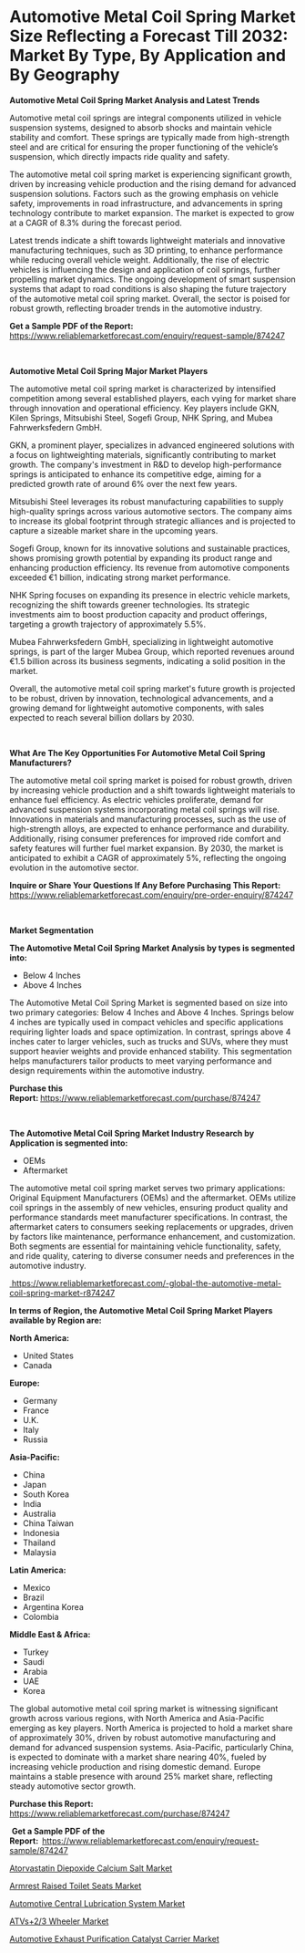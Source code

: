 <p><h1>Automotive Metal Coil Spring Market Size Reflecting a Forecast Till 2032: Market By Type, By Application and By Geography</h1></p><p><strong>Automotive Metal Coil Spring Market Analysis and Latest Trends</strong></p>
<p><p>Automotive metal coil springs are integral components utilized in vehicle suspension systems, designed to absorb shocks and maintain vehicle stability and comfort. These springs are typically made from high-strength steel and are critical for ensuring the proper functioning of the vehicle’s suspension, which directly impacts ride quality and safety. </p><p>The automotive metal coil spring market is experiencing significant growth, driven by increasing vehicle production and the rising demand for advanced suspension solutions. Factors such as the growing emphasis on vehicle safety, improvements in road infrastructure, and advancements in spring technology contribute to market expansion. The market is expected to grow at a CAGR of 8.3% during the forecast period. </p><p>Latest trends indicate a shift towards lightweight materials and innovative manufacturing techniques, such as 3D printing, to enhance performance while reducing overall vehicle weight. Additionally, the rise of electric vehicles is influencing the design and application of coil springs, further propelling market dynamics. The ongoing development of smart suspension systems that adapt to road conditions is also shaping the future trajectory of the automotive metal coil spring market. Overall, the sector is poised for robust growth, reflecting broader trends in the automotive industry.</p></p>
<p><strong>Get a Sample PDF of the Report:&nbsp;</strong> <a href="https://www.reliablemarketforecast.com/enquiry/request-sample/874247?utm_campaign=1197&utm_medium=2&utm_source=Github&utm_content=ia&utm_term=30032025&utm_id=automotive-metal-coil-spring">https://www.reliablemarketforecast.com/enquiry/request-sample/874247</a></p>
<p>&nbsp;</p>
<p><strong>Automotive Metal Coil Spring Major Market Players</strong></p>
<p><p>The automotive metal coil spring market is characterized by intensified competition among several established players, each vying for market share through innovation and operational efficiency. Key players include GKN, Kilen Springs, Mitsubishi Steel, Sogefi Group, NHK Spring, and Mubea Fahrwerksfedern GmbH.</p><p>GKN, a prominent player, specializes in advanced engineered solutions with a focus on lightweighting materials, significantly contributing to market growth. The company's investment in R&D to develop high-performance springs is anticipated to enhance its competitive edge, aiming for a predicted growth rate of around 6% over the next few years.</p><p>Mitsubishi Steel leverages its robust manufacturing capabilities to supply high-quality springs across various automotive sectors. The company aims to increase its global footprint through strategic alliances and is projected to capture a sizeable market share in the upcoming years.</p><p>Sogefi Group, known for its innovative solutions and sustainable practices, shows promising growth potential by expanding its product range and enhancing production efficiency. Its revenue from automotive components exceeded €1 billion, indicating strong market performance.</p><p>NHK Spring focuses on expanding its presence in electric vehicle markets, recognizing the shift towards greener technologies. Its strategic investments aim to boost production capacity and product offerings, targeting a growth trajectory of approximately 5.5%.</p><p>Mubea Fahrwerksfedern GmbH, specializing in lightweight automotive springs, is part of the larger Mubea Group, which reported revenues around €1.5 billion across its business segments, indicating a solid position in the market.</p><p>Overall, the automotive metal coil spring market's future growth is projected to be robust, driven by innovation, technological advancements, and a growing demand for lightweight automotive components, with sales expected to reach several billion dollars by 2030.</p></p>
<p>&nbsp;</p>
<p><strong>What Are The Key Opportunities For Automotive Metal Coil Spring Manufacturers?</strong></p>
<p><p>The automotive metal coil spring market is poised for robust growth, driven by increasing vehicle production and a shift towards lightweight materials to enhance fuel efficiency. As electric vehicles proliferate, demand for advanced suspension systems incorporating metal coil springs will rise. Innovations in materials and manufacturing processes, such as the use of high-strength alloys, are expected to enhance performance and durability. Additionally, rising consumer preferences for improved ride comfort and safety features will further fuel market expansion. By 2030, the market is anticipated to exhibit a CAGR of approximately 5%, reflecting the ongoing evolution in the automotive sector.</p></p>
<p><strong>Inquire or Share Your Questions If Any Before Purchasing This Report:</strong> <a href="https://www.reliablemarketforecast.com/enquiry/pre-order-enquiry/874247?utm_campaign=1197&utm_medium=2&utm_source=Github&utm_content=ia&utm_term=30032025&utm_id=automotive-metal-coil-spring">https://www.reliablemarketforecast.com/enquiry/pre-order-enquiry/874247</a></p>
<p>&nbsp;</p>
<p><strong>Market Segmentation</strong></p>
<p><strong>The Automotive Metal Coil Spring Market Analysis by types is segmented into:</strong></p>
<p><ul><li>Below 4 Inches</li><li>Above 4 Inches</li></ul></p>
<p><p>The Automotive Metal Coil Spring Market is segmented based on size into two primary categories: Below 4 Inches and Above 4 Inches. Springs below 4 inches are typically used in compact vehicles and specific applications requiring lighter loads and space optimization. In contrast, springs above 4 inches cater to larger vehicles, such as trucks and SUVs, where they must support heavier weights and provide enhanced stability. This segmentation helps manufacturers tailor products to meet varying performance and design requirements within the automotive industry.</p></p>
<p><strong>Purchase this Report:&nbsp;</strong><a href="https://www.reliablemarketforecast.com/purchase/874247?utm_campaign=1197&utm_medium=2&utm_source=Github&utm_content=ia&utm_term=30032025&utm_id=automotive-metal-coil-spring">https://www.reliablemarketforecast.com/purchase/874247</a></p>
<p>&nbsp;</p>
<p><strong>The Automotive Metal Coil Spring Market Industry Research by Application is segmented into:</strong></p>
<p><ul><li>OEMs</li><li>Aftermarket</li></ul></p>
<p><p>The automotive metal coil spring market serves two primary applications: Original Equipment Manufacturers (OEMs) and the aftermarket. OEMs utilize coil springs in the assembly of new vehicles, ensuring product quality and performance standards meet manufacturer specifications. In contrast, the aftermarket caters to consumers seeking replacements or upgrades, driven by factors like maintenance, performance enhancement, and customization. Both segments are essential for maintaining vehicle functionality, safety, and ride quality, catering to diverse consumer needs and preferences in the automotive industry.</p></p>
<p><a href="https://www.reliablemarketforecast.com/-global-the-automotive-metal-coil-spring-market-r874247?utm_campaign=1197&utm_medium=2&utm_source=Github&utm_content=ia&utm_term=30032025&utm_id=automotive-metal-coil-spring">&nbsp;https://www.reliablemarketforecast.com/-global-the-automotive-metal-coil-spring-market-r874247</a></p>
<p><strong>In terms of Region, the Automotive Metal Coil Spring Market Players available by Region are:</strong></p>
<p>
    <p> <strong> North America: </strong>
        <ul>
            <li>United States</li>
            <li>Canada</li>
        </ul>
        </p> 
    <p> <strong> Europe: </strong>
        <ul>
            <li>Germany</li>
            <li>France</li>
            <li>U.K.</li>
            <li>Italy</li>
            <li>Russia</li>
        </ul>
        </p> 
    <p> <strong> Asia-Pacific: </strong>
        <ul>
            <li>China</li>
            <li>Japan</li>
            <li>South Korea</li>
            <li>India</li>
            <li>Australia</li>
            <li>China Taiwan</li>
            <li>Indonesia</li>
            <li>Thailand</li>
            <li>Malaysia</li>
        </ul>
        </p> 
    <p> <strong> Latin America: </strong>
        <ul>
            <li>Mexico</li>
            <li>Brazil</li>
            <li>Argentina Korea</li>
            <li>Colombia</li>
        </ul>
        </p> 
    <p> <strong> Middle East & Africa: </strong>
        <ul>
            <li>Turkey</li>
            <li>Saudi</li>
            <li>Arabia</li>
            <li>UAE</li>
            <li>Korea</li>
        </ul>
    </p>
    </p>
<p><p>The global automotive metal coil spring market is witnessing significant growth across various regions, with North America and Asia-Pacific emerging as key players. North America is projected to hold a market share of approximately 30%, driven by robust automotive manufacturing and demand for advanced suspension systems. Asia-Pacific, particularly China, is expected to dominate with a market share nearing 40%, fueled by increasing vehicle production and rising domestic demand. Europe maintains a stable presence with around 25% market share, reflecting steady automotive sector growth.</p></p>
<p><strong>Purchase this Report: </strong><a href="https://www.reliablemarketforecast.com/purchase/874247?utm_campaign=1197&utm_medium=2&utm_source=Github&utm_content=ia&utm_term=30032025&utm_id=automotive-metal-coil-spring">https://www.reliablemarketforecast.com/purchase/874247</a></p>
<p>&nbsp;<strong>Get a Sample PDF of the Report:&nbsp;&nbsp;</strong><a href="https://www.reliablemarketforecast.com/enquiry/request-sample/874247?utm_campaign=1197&utm_medium=2&utm_source=Github&utm_content=ia&utm_term=30032025&utm_id=automotive-metal-coil-spring">https://www.reliablemarketforecast.com/enquiry/request-sample/874247</a></p>
<p><strong></strong></p>
<p><p><a href="https://github.com/alidibashagh/Market-Research-Report-List-1/blob/main/atorvastatin-diepoxide-calcium-salt-market.md?utm_campaign=1197&utm_medium=2&utm_source=Github&utm_content=ia&utm_term=30032025&utm_id=automotive-metal-coil-spring">Atorvastatin Diepoxide Calcium Salt Market</a></p><p><a href="https://github.com/andulanick3/Market-Research-Report-List-1/blob/main/armrest-raised-toilet-seats-market.md?utm_campaign=1197&utm_medium=2&utm_source=Github&utm_content=ia&utm_term=30032025&utm_id=automotive-metal-coil-spring">Armrest Raised Toilet Seats Market</a></p><p><a href="https://github.com/sleeprudantf/Market-Research-Report-List-1/blob/main/automotive-central-lubrication-system-market.md?utm_campaign=1197&utm_medium=2&utm_source=Github&utm_content=ia&utm_term=30032025&utm_id=automotive-metal-coil-spring">Automotive Central Lubrication System Market</a></p><p><a href="https://github.com/kakeryttri0c/Market-Research-Report-List-1/blob/main/atvs23-wheeler-market.md?utm_campaign=1197&utm_medium=2&utm_source=Github&utm_content=ia&utm_term=30032025&utm_id=automotive-metal-coil-spring">ATVs+2/3 Wheeler Market</a></p><p><a href="https://github.com/BrandonBrown3773/Market-Research-Report-List-1/blob/main/automotive-exhaust-purification-catalyst-carrier-market.md?utm_campaign=1197&utm_medium=2&utm_source=Github&utm_content=ia&utm_term=30032025&utm_id=automotive-metal-coil-spring">Automotive Exhaust Purification Catalyst Carrier Market</a></p></p>